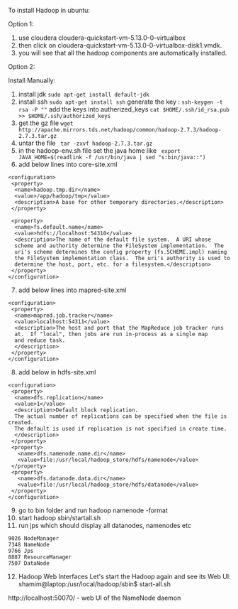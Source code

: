 
To install Hadoop in ubuntu:

Option 1:
1. use cloudera cloudera-quickstart-vm-5.13.0-0-virtualbox
2. then click on  cloudera-quickstart-vm-5.13.0-0-virtualbox-disk1.vmdk.
3. you will see that all the hadoop components are automatically installed.

Option 2:

Install Manually:
1. install jdk 
  ```sudo apt-get install default-jdk```
2. install ssh
  ```sudo apt-get install ssh```
  generate the key : ```ssh-keygen -t rsa -P ""```
  add the keys into autherized_keys ```cat $HOME/.ssh/id_rsa.pub >> $HOME/.ssh/authorized_keys```
3. get the gz file
```wget http://apache.mirrors.tds.net/hadoop/common/hadoop-2.7.3/hadoop-2.7.3.tar.gz```
4. untar the file
``` tar -zxvf hadoop-2.7.3.tar.gz```
5. in the hadoop-env.sh file set the java home like 
``` export JAVA_HOME=$(readlink -f /usr/bin/java | sed "s:bin/java::")```
6. add below lines into core-site.xml
```
<configuration>
 <property>
  <name>hadoop.tmp.dir</name>
  <value>/app/hadoop/tmp</value>
  <description>A base for other temporary directories.</description>
 </property>

 <property>
  <name>fs.default.name</name>
  <value>hdfs://localhost:54310</value>
  <description>The name of the default file system.  A URI whose
  scheme and authority determine the FileSystem implementation.  The
  uri's scheme determines the config property (fs.SCHEME.impl) naming
  the FileSystem implementation class.  The uri's authority is used to
  determine the host, port, etc. for a filesystem.</description>
 </property>
</configuration>
```
7. add below lines into mapred-site.xml
```
<configuration>
 <property>
  <name>mapred.job.tracker</name>
  <value>localhost:54311</value>
  <description>The host and port that the MapReduce job tracker runs
  at.  If "local", then jobs are run in-process as a single map
  and reduce task.
  </description>
 </property>
</configuration>
```
8. add below in hdfs-site.xml
```
<configuration>
 <property>
  <name>dfs.replication</name>
  <value>1</value>
  <description>Default block replication.
  The actual number of replications can be specified when the file is created.
  The default is used if replication is not specified in create time.
  </description>
 </property>
 <property>
   <name>dfs.namenode.name.dir</name>
   <value>file:/usr/local/hadoop_store/hdfs/namenode</value>
 </property>
 <property>
   <name>dfs.datanode.data.dir</name>
   <value>file:/usr/local/hadoop_store/hdfs/datanode</value>
 </property>
</configuration>
```
9. go to bin folder and run hadoop namenode -format
10. start hadoop sbin/startall.sh
11. run jps which should display all datanodes, namenodes etc
```
9026 NodeManager
7348 NameNode
9766 Jps
8887 ResourceManager
7507 DataNode
```

12. Hadoop Web Interfaces
Let's start the Hadoop again and see its Web UI:
shamim@laptop:/usr/local/hadoop/sbin$ start-all.sh

http://localhost:50070/ - web UI of the NameNode daemon

